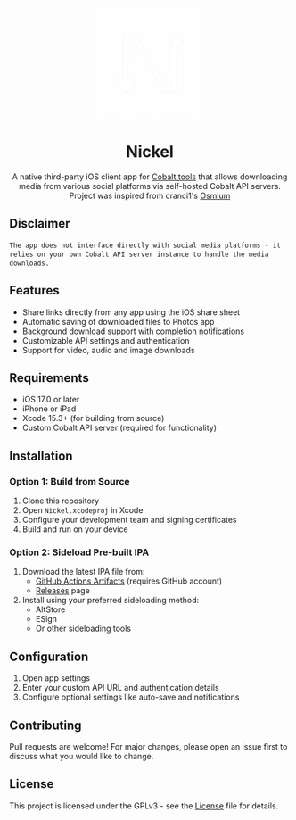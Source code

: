 <div align="center">

<img src="Nickel/Assets.xcassets/Nickel.imageset/nickel_dark-removebg-preview.png" alt="Nickel Logo" width="200">

# Nickel
A native third-party iOS client app for [Cobalt.tools](https://cobalt.tools) that allows downloading media from various social platforms via self-hosted Cobalt API servers.\
Project was inspired from cranci1's [Osmium](https://github.com/cranci1/Osmium)

</div>

## Disclaimer
```
The app does not interface directly with social media platforms - it relies on your own Cobalt API server instance to handle the media downloads.
```

## Features

- Share links directly from any app using the iOS share sheet
- Automatic saving of downloaded files to Photos app
- Background download support with completion notifications 
- Customizable API settings and authentication
- Support for video, audio and image downloads

## Requirements

- iOS 17.0 or later
- iPhone or iPad
- Xcode 15.3+ (for building from source)
- Custom Cobalt API server (required for functionality)

## Installation

### Option 1: Build from Source

1. Clone this repository
2. Open `Nickel.xcodeproj` in Xcode
3. Configure your development team and signing certificates
4. Build and run on your device

### Option 2: Sideload Pre-built IPA

1. Download the latest IPA file from:
   - [GitHub Actions Artifacts](../../actions) (requires GitHub account)
   - [Releases](../../releases) page
2. Install using your preferred sideloading method:
   - AltStore
   - ESign 
   - Or other sideloading tools

## Configuration

1. Open app settings
2. Enter your custom API URL and authentication details
3. Configure optional settings like auto-save and notifications

## Contributing

Pull requests are welcome! For major changes, please open an issue first to discuss what you would like to change.

## License

This project is licensed under the GPLv3 - see the [License](LICENSE) file for details.